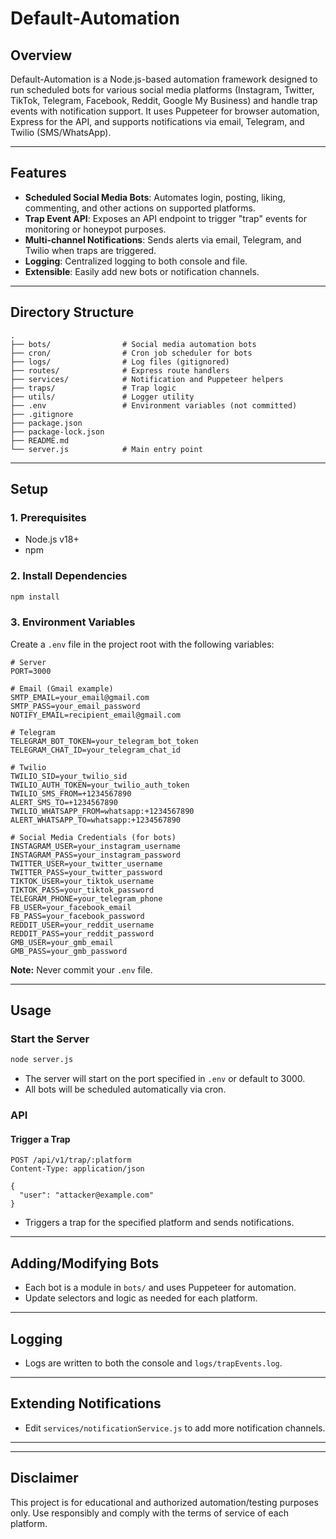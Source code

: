 # Default-Automation

## Overview

Default-Automation is a Node.js-based automation framework designed to run scheduled bots for various social media platforms (Instagram, Twitter, TikTok, Telegram, Facebook, Reddit, Google My Business) and handle trap events with notification support. It uses Puppeteer for browser automation, Express for the API, and supports notifications via email, Telegram, and Twilio (SMS/WhatsApp).

---

## Features

- **Scheduled Social Media Bots**: Automates login, posting, liking, commenting, and other actions on supported platforms.
- **Trap Event API**: Exposes an API endpoint to trigger "trap" events for monitoring or honeypot purposes.
- **Multi-channel Notifications**: Sends alerts via email, Telegram, and Twilio when traps are triggered.
- **Logging**: Centralized logging to both console and file.
- **Extensible**: Easily add new bots or notification channels.

---

## Directory Structure

```
.
├── bots/                # Social media automation bots
├── cron/                # Cron job scheduler for bots
├── logs/                # Log files (gitignored)
├── routes/              # Express route handlers
├── services/            # Notification and Puppeteer helpers
├── traps/               # Trap logic
├── utils/               # Logger utility
├── .env                 # Environment variables (not committed)
├── .gitignore
├── package.json
├── package-lock.json
├── README.md
└── server.js            # Main entry point
```

---

## Setup

### 1. Prerequisites

- Node.js v18+
- npm

### 2. Install Dependencies

```bash
npm install
```

### 3. Environment Variables

Create a `.env` file in the project root with the following variables:

```env
# Server
PORT=3000

# Email (Gmail example)
SMTP_EMAIL=your_email@gmail.com
SMTP_PASS=your_email_password
NOTIFY_EMAIL=recipient_email@gmail.com

# Telegram
TELEGRAM_BOT_TOKEN=your_telegram_bot_token
TELEGRAM_CHAT_ID=your_telegram_chat_id

# Twilio
TWILIO_SID=your_twilio_sid
TWILIO_AUTH_TOKEN=your_twilio_auth_token
TWILIO_SMS_FROM=+1234567890
ALERT_SMS_TO=+1234567890
TWILIO_WHATSAPP_FROM=whatsapp:+1234567890
ALERT_WHATSAPP_TO=whatsapp:+1234567890

# Social Media Credentials (for bots)
INSTAGRAM_USER=your_instagram_username
INSTAGRAM_PASS=your_instagram_password
TWITTER_USER=your_twitter_username
TWITTER_PASS=your_twitter_password
TIKTOK_USER=your_tiktok_username
TIKTOK_PASS=your_tiktok_password
TELEGRAM_PHONE=your_telegram_phone
FB_USER=your_facebook_email
FB_PASS=your_facebook_password
REDDIT_USER=your_reddit_username
REDDIT_PASS=your_reddit_password
GMB_USER=your_gmb_email
GMB_PASS=your_gmb_password
```

**Note:** Never commit your `.env` file.

---

## Usage

### Start the Server

```bash
node server.js
```

- The server will start on the port specified in `.env` or default to 3000.
- All bots will be scheduled automatically via cron.

### API

#### Trigger a Trap

```
POST /api/v1/trap/:platform
Content-Type: application/json

{
  "user": "attacker@example.com"
}
```

- Triggers a trap for the specified platform and sends notifications.

---

## Adding/Modifying Bots

- Each bot is a module in `bots/` and uses Puppeteer for automation.
- Update selectors and logic as needed for each platform.

---

## Logging

- Logs are written to both the console and `logs/trapEvents.log`.

---

## Extending Notifications

- Edit `services/notificationService.js` to add more notification channels.

---



---

## Disclaimer

This project is for educational and authorized automation/testing purposes only. Use responsibly and comply with the terms of service of each platform.

